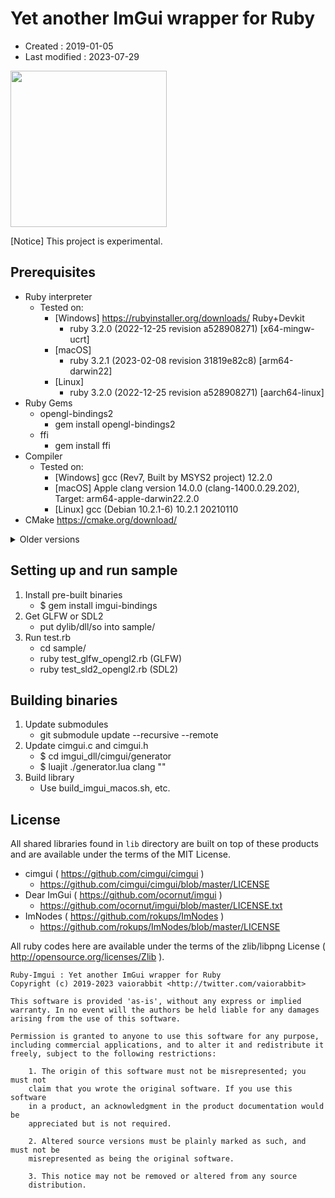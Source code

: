 <!-- -*- mode:markdown; coding:utf-8; -*- -->

# Yet another ImGui wrapper for Ruby #

*   Created : 2019-01-05
*   Last modified : 2023-07-29

<img src="https://raw.githubusercontent.com/vaiorabbit/ruby-imgui/master/doc/jpfont_test.png" width="250">

[Notice] This project is experimental.

## Prerequisites ##

*   Ruby interpreter
    *   Tested on:
        *   [Windows] https://rubyinstaller.org/downloads/ Ruby+Devkit
            *   ruby 3.2.0 (2022-12-25 revision a528908271) [x64-mingw-ucrt]
        *   [macOS]
            *   ruby 3.2.1 (2023-02-08 revision 31819e82c8) [arm64-darwin22]
        *   [Linux]
            *   ruby 3.2.0 (2022-12-25 revision a528908271) [aarch64-linux]
*   Ruby Gems
    *   opengl-bindings2
        *   gem install opengl-bindings2
    *   ffi
        *   gem install ffi
*   Compiler
    *   Tested on:
        *   [Windows] gcc (Rev7, Built by MSYS2 project) 12.2.0
        *   [macOS] Apple clang version 14.0.0 (clang-1400.0.29.202), Target: arm64-apple-darwin22.2.0
        *   [Linux] gcc (Debian 10.2.1-6) 10.2.1 20210110
*   CMake https://cmake.org/download/

<details>
<summary>Older versions</summary>

*   Ruby interpreter
    *   Tested on:
        *   [Windows] https://rubyinstaller.org/downloads/ Ruby+Devkit
            *   ruby 3.1.2p20 (2022-04-12 revision 4491bb740a) [x64-mingw-ucrt]
            *   ruby 3.0.2p107 (2021-07-07 revision 0db68f0233) [x64-mingw32]
            *   ruby 3.0.0p0 (2020-12-25 revision 95aff21468) [x64-mingw32]
            *   ruby 2.7.1p83 (2020-03-31 revision a0c7c23c9c) [x64-mingw32]
        *   [macOS]
            *   ruby 3.2.0 (2022-12-25 revision a528908271) [arm64-darwin21]
            *   ruby 3.1.2p20 (2022-04-12 revision 4491bb740a) [arm64-darwin21]
            *   ruby 3.1.2p20 (2022-04-12 revision 4491bb740a) [arm64-darwin21]
            *   ruby 3.1.0p0 (2021-12-25 revision fb4df44d16) [arm64-darwin20]
            *   ruby 3.0.2p107 (2021-07-07 revision 0db68f0233) [arm64-darwin20]
            *   ruby 3.0.1p64 (2021-04-05 revision 0fb782ee38) [arm64-darwin20]
            *   ruby 3.0.0p0 (2020-12-25 revision 95aff21468) [arm64-darwin20]
            *   ruby 2.7.0p0 (2019-12-25 revision 647ee6f091) [x86_64-darwin19]
            *   ruby 2.6.0p0 (2018-12-25 revision 66547) [x86_64-darwin18]

*   Compiler
    *   Tested on:
        *   [Windows] gcc (Rev10, Built by MSYS2 project) 11.2.0
        *   [Windows] gcc (Rev1, Built by MSYS2 project) 8.2.1 20181214
        *   [macOS] clang (Apple clang version 13.1.6 (clang-1316.0.21.2.5), Target: arm64-apple-darwin21.5.0)
        *   [macOS] clang (Apple clang version 12.0.5 (clang-1205.0.22.11), Target: arm64-apple-darwin20.6.0)
</details>

## Setting up and run sample ##

1.  Install pre-built binaries
    *   $ gem install imgui-bindings
2.  Get GLFW or SDL2
    *   put dylib/dll/so into sample/
4.  Run test.rb
    *   cd sample/
    *   ruby test_glfw_opengl2.rb (GLFW)
    *   ruby test_sld2_opengl2.rb (SDL2)

## Building binaries ##

1.  Update submodules
    *   git submodule update --recursive --remote
2.  Update cimgui.c and cimgui.h
    *   $ cd imgui_dll/cimgui/generator
    *   $ luajit ./generator.lua clang ""
3.  Build library
    *   Use build_imgui_macos.sh, etc.

## License ##

All shared libraries found in `lib` directory are built on top of these products and are available under the terms of the MIT License.
*   cimgui ( https://github.com/cimgui/cimgui )
    *   https://github.com/cimgui/cimgui/blob/master/LICENSE
*   Dear ImGui ( https://github.com/ocornut/imgui )
    *   https://github.com/ocornut/imgui/blob/master/LICENSE.txt
*   ImNodes ( https://github.com/rokups/ImNodes )
    *   https://github.com/rokups/ImNodes/blob/master/LICENSE

All ruby codes here are available under the terms of the zlib/libpng License ( http://opensource.org/licenses/Zlib ).

```
Ruby-Imgui : Yet another ImGui wrapper for Ruby
Copyright (c) 2019-2023 vaiorabbit <http://twitter.com/vaiorabbit>

This software is provided 'as-is', without any express or implied
warranty. In no event will the authors be held liable for any damages
arising from the use of this software.

Permission is granted to anyone to use this software for any purpose,
including commercial applications, and to alter it and redistribute it
freely, subject to the following restrictions:

    1. The origin of this software must not be misrepresented; you must not
    claim that you wrote the original software. If you use this software
    in a product, an acknowledgment in the product documentation would be
    appreciated but is not required.

    2. Altered source versions must be plainly marked as such, and must not be
    misrepresented as being the original software.

    3. This notice may not be removed or altered from any source
    distribution.
```
